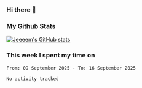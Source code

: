 ### Hi there 👋

<!--
- 🌱 I’m currently improving my DSA and learning Typescript
-->

<!--
### This week I spent my time on
[![jeeeem's wakatime stats](https://github-readme-stats.vercel.app/api/wakatime?username=jeeeem&layout=compact)](https://github.com/anuraghazra/github-readme-stats)
-->

<!--
### Most Used Languages
![Top Langs](https://github-readme-stats.vercel.app/api/top-langs/?username=jeeeem&layout=compact&exclude_repo=nvim,dotfiles&langs_count=8)
-->

### My Github Stats
[![Jeeeem's GitHub stats](https://github-readme-stats.vercel.app/api?username=jeeeem&count_private=true&show_icons=true&theme=vue)](https://github.com/jeeeem/github-readme-stats)

### This week I spent my time on
<!--START_SECTION:waka-->

```txt
From: 09 September 2025 - To: 16 September 2025

No activity tracked
```

<!--END_SECTION:waka-->

<!--
**jeeeem/jeeeem** is a ✨ _special_ ✨ repository because its `README.md` (this file) appears on your GitHub profile.

Here are some ideas to get you started:

- 🔭 I’m currently working on ...
- 🌱 I’m currently learning ...
- 👯 I’m looking to collaborate on ...
- 🤔 I’m looking for help with ...
- 💬 Ask me about ...
- 📫 How to reach me: ...
- 😄 Pronouns: ...
- ⚡ Fun fact: ...
-->

